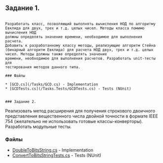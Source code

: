 ﻿## Задание 1.
```

Разработать класс, позволяющий выполнять вычисления НОД по алгоритму
Евклида для двух, трех и т.д. целых чисел. Методы класса помимо вычисления НОД
должны определять значение времени, необходимое для выполнения расчета.
Добавить к разработанному классу методы, реализующие алгоритм Стейна
(бинарный алгоритм Евклида) для расчета НОД двух, трех и т.д. целых чисел. Методы должны также определять значение
времени, необходимое для выполнения расчетов. Разработать unit-тесты для
тестирования методов данного типа.

### Файлы

* [GCD.cs](/Tasks/GCD.cs) - Implementation
* [GCDTests.cs](/Tasks.Tests/GCDTests.cs) - Tests (NUnit)


### Задание 2.
``` 

Реализовать метод расширения для получения строкового двоичного
представления вещественного числа двойной точности в формате IEEE 754
(желательно не использовать готовые классы-конверторы). Разработать
модульные тесты.

### Файлы

* [DoubleToBitsString.cs](/Tasks/DoubleToBitsString.cs) - Implementation
* [ConvertToBitsStringTests.cs](/Tasks.Tests/ConverterToBitsStringTests.cs) - Tests (NUnit)